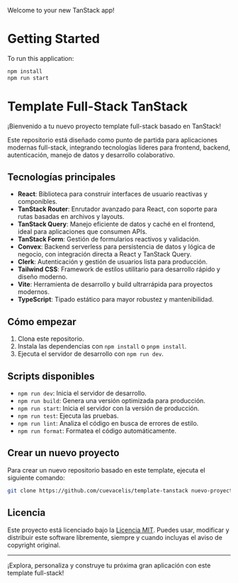 Welcome to your new TanStack app! 

# Getting Started

To run this application:

```bash
npm install
npm run start
```

# Template Full-Stack TanStack

¡Bienvenido a tu nuevo proyecto template full-stack basado en TanStack!

Este repositorio está diseñado como punto de partida para aplicaciones modernas full-stack, integrando tecnologías líderes para frontend, backend, autenticación, manejo de datos y desarrollo colaborativo.

## Tecnologías principales

- **React**: Biblioteca para construir interfaces de usuario reactivas y componibles.
- **TanStack Router**: Enrutador avanzado para React, con soporte para rutas basadas en archivos y layouts.
- **TanStack Query**: Manejo eficiente de datos y caché en el frontend, ideal para aplicaciones que consumen APIs.
- **TanStack Form**: Gestión de formularios reactivos y validación.
- **Convex**: Backend serverless para persistencia de datos y lógica de negocio, con integración directa a React y TanStack Query.
- **Clerk**: Autenticación y gestión de usuarios lista para producción.
- **Tailwind CSS**: Framework de estilos utilitario para desarrollo rápido y diseño moderno.
- **Vite**: Herramienta de desarrollo y build ultrarrápida para proyectos modernos.
- **TypeScript**: Tipado estático para mayor robustez y mantenibilidad.

## Cómo empezar

1. Clona este repositorio.
2. Instala las dependencias con `npm install` o `pnpm install`.
3. Ejecuta el servidor de desarrollo con `npm run dev`.

## Scripts disponibles

- `npm run dev`: Inicia el servidor de desarrollo.
- `npm run build`: Genera una versión optimizada para producción.
- `npm run start`: Inicia el servidor con la versión de producción.
- `npm run test`: Ejecuta las pruebas.
- `npm run lint`: Analiza el código en busca de errores de estilo.
- `npm run format`: Formatea el código automáticamente.

## Crear un nuevo proyecto

Para crear un nuevo repositorio basado en este template, ejecuta el siguiente comando:

```bash
git clone https://github.com/cuevacelis/template-tanstack nuevo-proyecto
```

## Licencia

Este proyecto está licenciado bajo la [Licencia MIT](https://opensource.org/licenses/MIT). Puedes usar, modificar y distribuir este software libremente, siempre y cuando incluyas el aviso de copyright original.

---

¡Explora, personaliza y construye tu próxima gran aplicación con este template full-stack!
